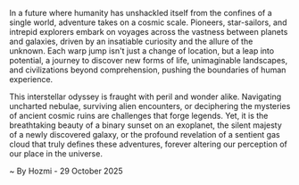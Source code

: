 
In a future where humanity has unshackled itself from the confines of a single world, adventure takes on a cosmic scale. Pioneers, star-sailors, and intrepid explorers embark on voyages across the vastness between planets and galaxies, driven by an insatiable curiosity and the allure of the unknown. Each warp jump isn't just a change of location, but a leap into potential, a journey to discover new forms of life, unimaginable landscapes, and civilizations beyond comprehension, pushing the boundaries of human experience.

This interstellar odyssey is fraught with peril and wonder alike. Navigating uncharted nebulae, surviving alien encounters, or deciphering the mysteries of ancient cosmic ruins are challenges that forge legends. Yet, it is the breathtaking beauty of a binary sunset on an exoplanet, the silent majesty of a newly discovered galaxy, or the profound revelation of a sentient gas cloud that truly defines these adventures, forever altering our perception of our place in the universe.

~ By Hozmi - 29 October 2025
